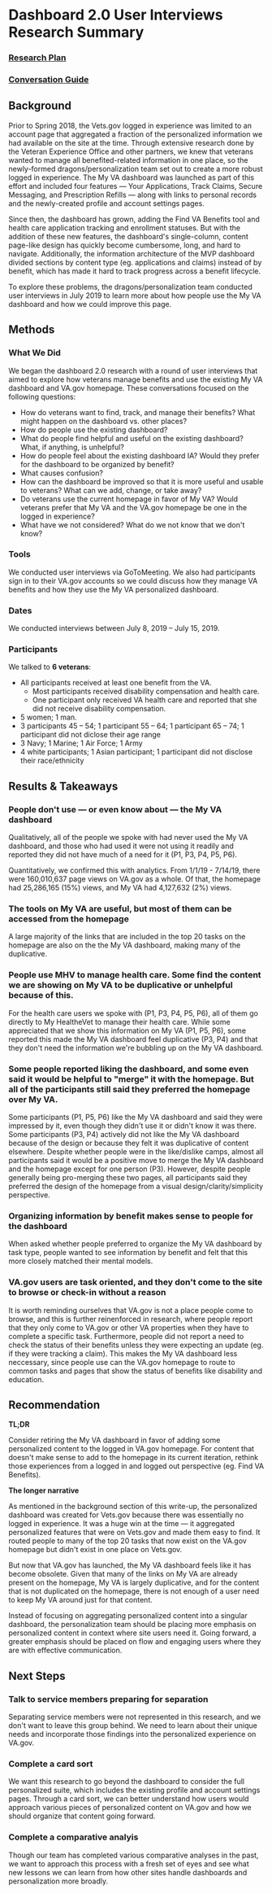 # Dashboard 2.0 User Interviews Research Summary

### [Research Plan]()

### [Conversation Guide]()

## Background 

Prior to Spring 2018, the Vets.gov logged in experience was limited to an account page that aggregated a fraction of the personalized information we had available on the site at the time. Through extensive research done by the Veteran Experience Office and other partners, we knew that veterans wanted to manage all benefited-related information in one place, so the newly-formed dragons/personalization team set out to create a more robust logged in experience. The My VA dashboard was launched as part of this effort and included four features — Your Applications, Track Claims, Secure Messaging, and Prescription Refills — along with links to personal records and the newly-created profile and account settings pages. 

Since then, the dashboard has grown, adding the Find VA Benefits tool and health care application tracking and enrollment statuses. But with the addition of these new features, the dashboard's single-column, content page-like design has quickly become cumbersome, long, and hard to navigate. Additionally, the information architecture of the MVP dashboard divided sections by content type (eg. applications and claims) instead of by benefit, which has made it hard to track progress across a benefit lifecycle.

To explore these problems, the dragons/personalization team conducted user interviews in July 2019 to learn more about how people use the My VA dashboard and how we could improve this page. 

## Methods

### What We Did

We began the dashboard 2.0 research with a round of user interviews that aimed to explore how veterans manage benefits and use the existing My VA dashboard and VA.gov homepage. These conversations focused on the following questions:

- How do veterans want to find, track, and manage their benefits? What might happen on the dashboard vs. other places?
- How do people use the existing dashboard?
- What do people find helpful and useful on the existing dashboard? What, if anything, is unhelpful?
- How do people feel about the existing dashboard IA? Would they prefer for the dashboard to be organized by benefit?
- What causes confusion?
- How can the dashboard be improved so that it is more useful and usable to veterans? What can we add, change, or take away?
- Do veterans use the current homepage in favor of My VA? Would veterans prefer that My VA and the VA.gov homepage be one in the logged in experience?
- What have we not considered? What do we not know that we don't know?

### Tools

We conducted user interviews via GoToMeeting. We also had participants sign in to their VA.gov accounts so we could discuss how they manage VA benefits and how they use the My VA personalized dashboard. 

### Dates

We conducted interviews between July 8, 2019 – July 15, 2019.

### Participants

We talked to **6 veterans**:

- All participants received at least one benefit from the VA.
  - Most participants received disability compensation and health care.
  - One participant only received VA health care and reported that she did not receive disability compensation.
- 5 women; 1 man.
- 3 participants 45 – 54; 1 participant 55 – 64; 1 participant 65 – 74; 1 participant did not diclose their age range
- 3 Navy; 1 Marine; 1 Air Force; 1 Army
- 4 white participants; 1 Asian participant; 1 participant did not disclose their race/ethnicity

## Results & Takeaways

### People don't use — or even know about — the My VA dashboard

Qualitatively, all of the people we spoke with had never used the My VA dashboard, and those who had used it were not using it readily and reported they did not have much of a need for it (P1, P3, P4, P5, P6). 

Quantitatively, we confirmed this with analytics. From 1/1/19 - 7/14/19, there were 160,010,637 page views on VA.gov as a whole. Of that, the homepage had 25,286,165 (15%) views, and My VA had 4,127,632 (2%) views. 

### The tools on My VA are useful, but most of them can be accessed from the homepage 

A large majority of the links that are included in the top 20 tasks on the homepage are also on the the My VA dashboard, making many of the duplicative. 

### People use MHV to manage health care. Some find the content we are showing on My VA to be duplicative or unhelpful because of this.

For the health care users we spoke with (P1, P3, P4, P5, P6), all of them go directly to My HealtheVet to manage their health care. While some appreciated that we show this information on My VA (P1, P5, P6), some reported this made the My VA dashboard feel duplicative (P3, P4) and that they don't need the information we're bubbling up on the My VA dashboard.

### Some people reported liking the dashboard, and some even said it would be helpful to "merge" it with the homepage. But all of the participants still said they preferred the homepage over My VA.

Some participants (P1, P5, P6) like the My VA dashboard and said they were impressed by it, even though they didn't use it or didn't know it was there. Some participants (P3, P4) actively did not like the My VA dashboard because of the design or because they felt it was duplicative of content elsewhere. Despite whether people were in the like/dislike camps, almost all participants said it would be a positive move to merge the My VA dashboard and the homepage except for one person (P3). However, despite people generally being pro-merging these two pages, all participants said they preferred the design of the homepage from a visual design/clarity/simplicity perspective.

### Organizing information by benefit makes sense to people for the dashboard

When asked whether people preferred to organize the My VA dashboard by task type, people wanted to see information by benefit and felt that this more closely matched their mental models.

### VA.gov users are task oriented, and they don't come to the site to browse or check-in without a reason

It is worth reminding ourselves that VA.gov is not a place people come to browse, and this is further reinenforced in research, where people report that they only come to VA.gov or other VA properties when they have to complete a specific task. Furthermore, people did not report a need to check the status of their benefits unless they were expecting an update (eg. if they were tracking a claim). This makes the My VA dashboard less neccessary, since people use can the VA.gov homepage to route to common tasks and pages that show the status of benefits like disability and education.

## Recommendation

**TL;DR**

Consider retiring the My VA dashboard in favor of adding some personalized content to the logged in VA.gov homepage. For content that doesn't make sense to add to the homepage in its current iteration, rethink those experiences from a logged in and logged out perspective (eg. Find VA Benefits).

**The longer narrative**

As mentioned in the background section of this write-up, the personalized dashboard was created for Vets.gov because there was essentially no logged in experience. It was a huge win at the time — it aggregated personalized features that were on Vets.gov and made them easy to find. It routed people to many of the top 20 tasks that now exist on the VA.gov homepage but didn't exist in one place on Vets.gov.

But now that VA.gov has launched, the My VA dashboard feels like it has become obsolete. Given that many of the links on My VA are already present on the homepage, My VA is largely duplicative, and for the content that is not duplicated on the homepage, there is not enough of a user need to keep My VA around just for that content.

Instead of focusing on aggregating personalized content into a singular dashboard, the personalization team should be placing more emphasis on personalized content in context where site users need it. Going forward, a greater emphasis should be placed on flow and engaging users where they are with effective communication. 

## Next Steps

### Talk to service members preparing for separation

Separating service members were not represented in this research, and we don't want to leave this group behind. We need to learn about their unique needs and incorporate those findings into the personalized experience on VA.gov.

### Complete a card sort

We want this research to go beyond the dashboard to consider the full personalized suite, which includes the existing profile and account settings pages. Through a card sort, we can better understand how users would approach various pieces of personalized content on VA.gov and how we should organize that content going forward.

### Complete a comparative analyis

Though our team has completed various comparative analyses in the past, we want to approach this process with a fresh set of eyes and see what new lessons we can learn from how other sites handle dashboards and personalization more broadly.
